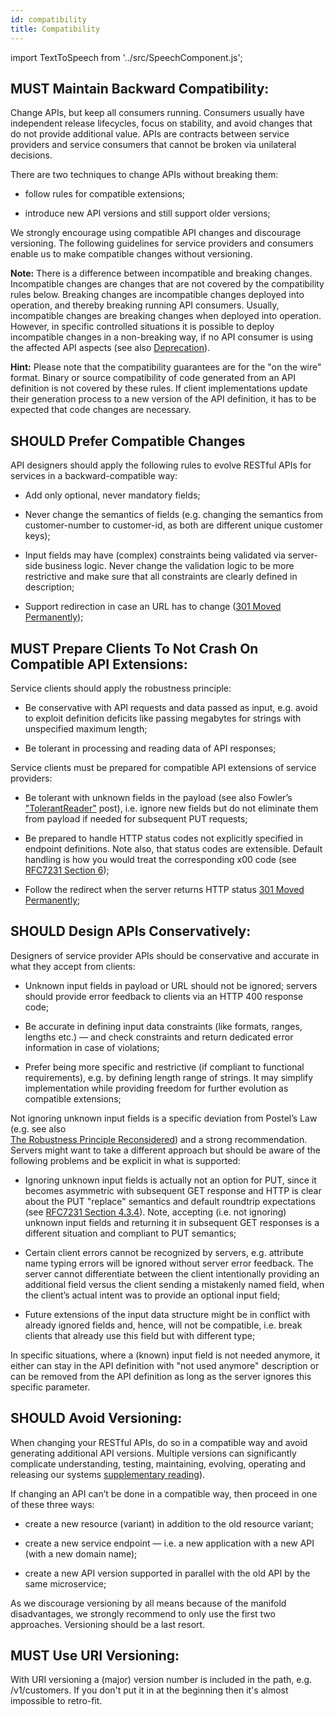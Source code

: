 ```yaml
---
id: compatibility
title: Compatibility
---
```


import TextToSpeech from '../src/SpeechComponent.js';

<TextToSpeech>

## MUST Maintain Backward Compatibility:

Change APIs, but keep all consumers running. Consumers usually have independent release lifecycles, focus on stability, and avoid changes that do not provide additional value. APIs are contracts between service providers and service consumers that cannot be broken via unilateral decisions.

There are two techniques to change APIs without breaking them:

  - follow rules for compatible extensions;

  - introduce new API versions and still support older versions;

We strongly encourage using compatible API changes and discourage versioning. The following guidelines for service providers and consumers enable us to make compatible changes without versioning.

**Note:** There is a difference between incompatible and breaking changes. Incompatible changes are changes that are not covered by the compatibility rules below. Breaking changes are incompatible changes deployed into operation, and thereby breaking running API consumers. Usually, incompatible changes are breaking changes when deployed into operation. However, in specific controlled situations it is possible to deploy incompatible changes in a non-breaking way, if no API consumer is using the affected API aspects (see also [Deprecation](deprecation.md)).

**Hint:** Please note that the compatibility guarantees are for the "on the wire" format. Binary or source compatibility of code generated from an API definition is not covered by these rules. If client implementations update their generation process to a new version of the API definition, it has to be expected that code changes are necessary.
## SHOULD Prefer Compatible Changes

API designers should apply the following rules to evolve RESTful APIs for services in a backward-compatible way:

  - Add only optional, never mandatory fields;

  - Never change the semantics of fields (e.g. changing the semantics from customer-number to customer-id, as both are     different unique customer keys);

  - Input fields may have (complex) constraints being validated via server-side business logic. Never change the validation logic to be more restrictive and make sure that all constraints are clearly defined in description;

  - Support redirection in case an URL has to change ([301 Moved Permanently](https://en.wikipedia.org/wiki/HTTP_301));
## MUST Prepare Clients To Not Crash On Compatible API Extensions:

Service clients should apply the robustness principle:

  - Be conservative with API requests and data passed as input, e.g. avoid to exploit definition deficits like passing megabytes for strings with unspecified maximum length;

  - Be tolerant in processing and reading data of API responses;

Service clients must be prepared for compatible API extensions of service providers:

  - Be tolerant with unknown fields in the payload (see also Fowler’s ["TolerantReader"](http://martinfowler.com/bliki/TolerantReader.html) post), i.e. ignore new fields but do not eliminate them from payload if needed for subsequent PUT requests;

  - Be prepared to handle HTTP status codes not explicitly specified in endpoint definitions. Note also, that status codes are extensible. Default handling is how you would treat the corresponding x00 code (see [RFC7231 Section 6](https://tools.ietf.org/html/rfc7231#section-6));

  - Follow the redirect when the server returns HTTP status [301 Moved Permanently](https://en.wikipedia.org/wiki/HTTP_301);
## SHOULD Design APIs Conservatively:

Designers of service provider APIs should be conservative and accurate in what they accept from clients:

  - Unknown input fields in payload or URL should not be ignored; servers should provide error feedback to clients via an HTTP 400 response code;

  - Be accurate in defining input data constraints (like formats, ranges, lengths etc.) — and check constraints and return dedicated error information in case of violations;

  - Prefer being more specific and restrictive (if compliant to functional requirements), e.g. by defining length range of strings. It may simplify implementation while providing freedom for further evolution as compatible extensions;

Not ignoring unknown input fields is a specific deviation from Postel’s Law (e.g. see also  
[The Robustness Principle Reconsidered](https://cacm.acm.org/magazines/2011/8/114933-the-robustness-principle-reconsidered/fulltext)) and a strong recommendation. Servers might want to take a different approach but should be aware of the following problems and be explicit in what is supported:

  - Ignoring unknown input fields is actually not an option for PUT, since it becomes asymmetric with subsequent GET response and HTTP is clear about the PUT "replace" semantics and default roundtrip expectations (see [RFC7231 Section 4.3.4](https://tools.ietf.org/html/rfc7231#section-4.3.4)). Note, accepting (i.e. not ignoring) unknown input fields and returning it in subsequent GET responses is a different situation and compliant to PUT semantics;

  - Certain client errors cannot be recognized by servers, e.g. attribute name typing errors will be ignored without server error feedback. The server cannot differentiate between the client intentionally providing an additional field versus the client sending a mistakenly named field, when the client’s actual intent was to provide an optional input field;

  - Future extensions of the input data structure might be in conflict with already ignored fields and, hence, will not be compatible, i.e. break clients that already use this field but with different type;

In specific situations, where a (known) input field is not needed anymore, it either can stay in the API definition with "not used anymore" description or can be removed from the API definition as long as the server ignores this specific parameter.
## SHOULD Avoid Versioning:

When changing your RESTful APIs, do so in a compatible way and avoid generating additional API versions. Multiple versions can significantly complicate understanding, testing, maintaining, evolving, operating and releasing our systems [supplementary reading](http://martinfowler.com/articles/enterpriseREST.html)).

If changing an API can’t be done in a compatible way, then proceed in one of these three ways:

  - create a new resource (variant) in addition to the old resource variant;

  - create a new service endpoint — i.e. a new application with a new API (with a new domain name);

  - create a new API version supported in parallel with the old API by the same microservice;

As we discourage versioning by all means because of the manifold disadvantages, we strongly recommend to only use the first two approaches. Versioning should be a last resort.
## MUST Use URI Versioning:

With URI versioning a (major) version number is included in the path, e.g. /v1/customers. If you don't put it in at the beginning then it's almost impossible to retro-fit.

</TextToSpeech>